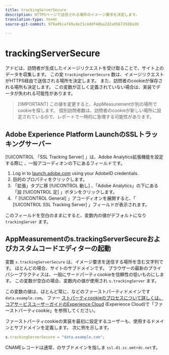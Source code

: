 ```yaml
---
title: trackingServerSecure
description: HTTPSページで送信される場所のイメージ要求を決定します。
translation-type: tm+mt
source-git-commit: 979a95ca749a3e21c4ddf48ba2d2a95672938a20

---
```



# trackingServerSecure

アドビは、訪問者が生成したイメージリクエストを受け取ることで、サイト上のデータを収集します。 この変 `trackingServerSecure` 数は、イメージリクエストがHTTPS経由で送信される場所を決定します。 また、訪問者のcookieが保存される場所も決定します。 この変数が正しく定義されていない場合は、実装でデータが失われる可能性があります。

> [!IMPORTANT] この値を変更すると、AppMeasurementが別の場所でcookieを探します。 個別訪問者数は、訪問者のcookieが新しい場所に設定されているので、レポートで一時的に急増する可能性があります。

## Adobe Experience Platform LaunchのSSLトラッキングサーバー

[!UICONTROL 「SSL Tracking Server] 」は、Adobe Analytics拡張機能を設定する際に  、一般アコーディオンの下にあるフィールドです。

1. Log in to [launch.adobe.com](https://launch.adobe.com) using your AdobeID credentials.
2. 目的のプロパティをクリックします。
3. 「拡張」タブに移 [!UICONTROL 動し] 、「Adobe Analytics」の下にある「設 [!UICONTROL 定] 」ボタンをクリックします。
4. 「 [!UICONTROL General] 」アコーディオンを展開すると、「 [!UICONTROL SSL Tracking Server] 」フィールドが表示されます。

このフィールドを空白のままにすると、変数内の値がデフォルトになり `trackingServer` ます。

## AppMeasurementのs.trackingServerSecureおよびカスタムコードエディターの起動

変数 `s.trackingServerSecure` は、イメージ要求を送信する場所を含む文字列です。 ほとんどの場合、サイトのサブドメインです。 ブラウザーの最新のプライバシープラクティスは、一般にサードパーティcookieを信頼性の低いものにします。 この変数が空白の場合、変数内の値が使用され `s.trackingServer` ます。

この変数の値は、ほとんど常に、などのファーストパーティドメインです `data.example.com`。 ファー [ストパーティcookieのプロセスについて詳しくは、コアサービスユーザーガイドのExperience Cloud](https://docs.adobe.com/content/help/en/core-services/interface/ec-cookies/cookies-first-party.html) (Experience Cloud)で「ファーストパーティcookie」を参照してください。

ファーストパーティcookieの実装を最初に設定するユーザーも、使用するドメインとサブドメインを定義します。 次に例を示します。

```js
s.trackingServerSecure = "data.example.com";
```

CNAMEレコードは通常、のサブドメインを指しま `ssl.d1.sc.omtrdc.net`す。
